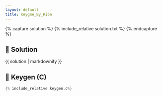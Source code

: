 ```yaml
---
layout: default
title: Keygme_By_Rion
---
```


{% capture solution %}
{% include_relative solution.txt %}
{% endcapture %}

## 📝 Solution

{{ solution | markdownify }}

<!-- Removed static_files assign -->
## 🔑 Keygen (C)

```c
{% include_relative keygen.c%}
```
